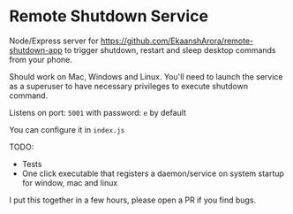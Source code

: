 # Remote Shutdown Service

Node/Express server for https://github.com/EkaanshArora/remote-shutdown-app to trigger shutdown, restart and sleep desktop commands from your phone.

Should work on Mac, Windows and Linux. You'll need to launch the service as a superuser to have necessary privileges to execute shutdown command. 

Listens on port: `5001` with password: `e` by default

You can configure it in `index.js`

TODO: 
- Tests
- One click executable that registers a daemon/service on system startup for window, mac and linux

I put this together in a few hours, please open a PR if you find bugs.